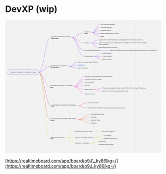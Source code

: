 # DevXP \(wip\)

![](../.gitbook/assets/image%20%2815%29.png)

[https://realtimeboard.com/app/board/o9J\_ky86lkg=/](https://realtimeboard.com/app/board/o9J_ky86lkg=/)

